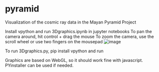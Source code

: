 # pyramid
Visualization of the cosmic ray data in the Mayan Pyramid Project

Install vpython and run 3Dgraphics.ipynb in jupyter notebooks
To pan the camera around, hit control + drag the mouse
To zoom the camera, use the scroll wheel or use two fingers on the mousepad
![image](https://github.com/QuarkNet-HEP/pyramid/assets/69373081/5b8cd9c7-b2f2-45f2-97e5-0f0ab42cb8d0)

To run 3Dgraphics.py, pip install vpython and run

Graphics are based on WebGL, so it should work fine with javascript. PYinstaller can be used if needed.
